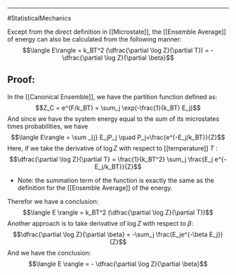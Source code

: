 -----
#StatisticalMechanics 

Except from the direct definition in [[Microstate]], the [[Ensemble Average]] of energy can also be calculated from the following manner:
$$\langle E\rangle = k_BT^2 (\dfrac{\partial \log Z}{\partial T}) =  - \dfrac{\partial \log Z}{\partial \beta}$$
## Proof:

In the [[Canonical Ensemble]], we have the partition function defined as:
$$Z_C = e^{F/k_BT} = \sum_j \exp(-\frac{1}{k_BT} E_j)$$
And since we have the system energy equal to the sum of its microstates times probabilities, we have
$$\langle E\rangle = \sum _{j} E_jP_j \quad P_j=\frac{e^{-E_j/k_BT}}{Z}$$
Here, if we take the derivative of $\log Z$ with respect to [[temperature]] $T$ :
$$\dfrac{\partial \log Z}{\partial T} = \frac{1}{k_BT^2} \sum_j \frac{E_j e^{-E_j/k_BT}}{Z}$$
- Note: the summation term of the function is exactly the same as the definition for the [[Ensemble Average]] of the energy.

Therefor we have a conclusion:
$$\langle E \rangle = k_BT^2 (\dfrac{\partial \log Z}{\partial T})$$
Another approach is to take derivative of $\log Z$ with respect to $\beta$: 
$$\dfrac{\partial \log Z}{\partial \beta} = -\sum_j \frac{E_je^{-\beta E_j}}{Z}$$
And we have the conclusion:
$$\langle E \rangle = - \dfrac{\partial \log Z}{\partial \beta}$$
